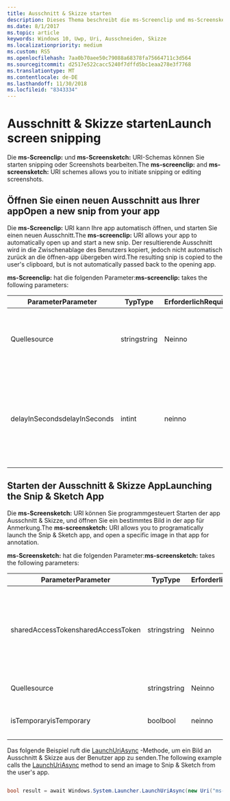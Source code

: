 ```yaml
---
title: Ausschnitt & Skizze starten
description: Dieses Thema beschreibt die ms-Screenclip und ms-Screensketch URI-Schemas. Ihre app kann diese URI-Schemas zum Starten der app Ausschnitt & Skizze oder einen neuen Ausschnitt Öffnen verwenden.
ms.date: 8/1/2017
ms.topic: article
keywords: Windows 10, Uwp, Uri, Ausschneiden, Skizze
ms.localizationpriority: medium
ms.custom: RS5
ms.openlocfilehash: 7aa0b70aee50c79088a68378fa75664711c3d564
ms.sourcegitcommit: d2517e522cacc5240f7dffd5bc1eaa278e3f7768
ms.translationtype: MT
ms.contentlocale: de-DE
ms.lasthandoff: 11/30/2018
ms.locfileid: "8343334"
---
```

# <a name="launch-screen-snipping"></a><span data-ttu-id="81a42-105">Ausschnitt & Skizze starten</span><span class="sxs-lookup"><span data-stu-id="81a42-105">Launch screen snipping</span></span>

<span data-ttu-id="81a42-106">Die **ms-Screenclip:** und **ms-Screensketch:** URI-Schemas können Sie starten snipping oder Screenshots bearbeiten.</span><span class="sxs-lookup"><span data-stu-id="81a42-106">The **ms-screenclip:** and **ms-screensketch:** URI schemes allows you to initiate snipping or editing screenshots.</span></span>

## <a name="open-a-new-snip-from-your-app"></a><span data-ttu-id="81a42-107">Öffnen Sie einen neuen Ausschnitt aus Ihrer app</span><span class="sxs-lookup"><span data-stu-id="81a42-107">Open a new snip from your app</span></span>

<span data-ttu-id="81a42-108">Die **ms-Screenclip:** URI kann Ihre app automatisch öffnen, und starten Sie einen neuen Ausschnitt.</span><span class="sxs-lookup"><span data-stu-id="81a42-108">The **ms-screenclip:** URI allows your app to automatically open up and start a new snip.</span></span> <span data-ttu-id="81a42-109">Der resultierende Ausschnitt wird in die Zwischenablage des Benutzers kopiert, jedoch nicht automatisch zurück an die öffnen-app übergeben wird.</span><span class="sxs-lookup"><span data-stu-id="81a42-109">The resulting snip is copied to the user's clipboard, but is not automatically passed back to the opening app.</span></span>

<span data-ttu-id="81a42-110">**ms-Screenclip:** hat die folgenden Parameter:</span><span class="sxs-lookup"><span data-stu-id="81a42-110">**ms-screenclip:** takes the following parameters:</span></span>

| <span data-ttu-id="81a42-111">Parameter</span><span class="sxs-lookup"><span data-stu-id="81a42-111">Parameter</span></span> | <span data-ttu-id="81a42-112">Typ</span><span class="sxs-lookup"><span data-stu-id="81a42-112">Type</span></span> | <span data-ttu-id="81a42-113">Erforderlich</span><span class="sxs-lookup"><span data-stu-id="81a42-113">Required</span></span> | <span data-ttu-id="81a42-114">Beschreibung</span><span class="sxs-lookup"><span data-stu-id="81a42-114">Description</span></span> |
| --- | --- | --- | --- |
| <span data-ttu-id="81a42-115">Quelle</span><span class="sxs-lookup"><span data-stu-id="81a42-115">source</span></span> | <span data-ttu-id="81a42-116">string</span><span class="sxs-lookup"><span data-stu-id="81a42-116">string</span></span> | <span data-ttu-id="81a42-117">Nein</span><span class="sxs-lookup"><span data-stu-id="81a42-117">no</span></span> | <span data-ttu-id="81a42-118">Eine formfreie Zeichenfolge an, dass die Quelle, die den URI gestartet.</span><span class="sxs-lookup"><span data-stu-id="81a42-118">A freeform string to indicate the source that launched the URI.</span></span> |
| <span data-ttu-id="81a42-119">delayInSeconds</span><span class="sxs-lookup"><span data-stu-id="81a42-119">delayInSeconds</span></span> | <span data-ttu-id="81a42-120">int</span><span class="sxs-lookup"><span data-stu-id="81a42-120">int</span></span> | <span data-ttu-id="81a42-121">nein</span><span class="sxs-lookup"><span data-stu-id="81a42-121">no</span></span> | <span data-ttu-id="81a42-122">Eine ganze Zahl von 1 bis zu 30.</span><span class="sxs-lookup"><span data-stu-id="81a42-122">An integer value, from 1 to 30.</span></span> <span data-ttu-id="81a42-123">Gibt die Verzögerung in vollständige Sekunden zwischen dem URI-Aufruf und wann snipping beginnt.</span><span class="sxs-lookup"><span data-stu-id="81a42-123">Specifies the delay, in full seconds, between the URI call and when snipping begins.</span></span> |

## <a name="launching-the-snip--sketch-app"></a><span data-ttu-id="81a42-124">Starten der Ausschnitt & Skizze App</span><span class="sxs-lookup"><span data-stu-id="81a42-124">Launching the Snip & Sketch App</span></span>

<span data-ttu-id="81a42-125">Die **ms-Screensketch:** URI können Sie programmgesteuert Starten der app Ausschnitt & Skizze, und öffnen Sie ein bestimmtes Bild in der app für Anmerkung.</span><span class="sxs-lookup"><span data-stu-id="81a42-125">The **ms-screensketch:** URI allows you to programatically launch the Snip & Sketch app, and open a specific image in that app for annotation.</span></span>

<span data-ttu-id="81a42-126">**ms-Screensketch:** hat die folgenden Parameter:</span><span class="sxs-lookup"><span data-stu-id="81a42-126">**ms-screensketch:** takes the following parameters:</span></span>

| <span data-ttu-id="81a42-127">Parameter</span><span class="sxs-lookup"><span data-stu-id="81a42-127">Parameter</span></span> | <span data-ttu-id="81a42-128">Typ</span><span class="sxs-lookup"><span data-stu-id="81a42-128">Type</span></span> | <span data-ttu-id="81a42-129">Erforderlich</span><span class="sxs-lookup"><span data-stu-id="81a42-129">Required</span></span> | <span data-ttu-id="81a42-130">Beschreibung</span><span class="sxs-lookup"><span data-stu-id="81a42-130">Description</span></span> |
| --- | --- | --- | --- |
| <span data-ttu-id="81a42-131">sharedAccessToken</span><span class="sxs-lookup"><span data-stu-id="81a42-131">sharedAccessToken</span></span> | <span data-ttu-id="81a42-132">string</span><span class="sxs-lookup"><span data-stu-id="81a42-132">string</span></span> | <span data-ttu-id="81a42-133">Nein</span><span class="sxs-lookup"><span data-stu-id="81a42-133">no</span></span> | <span data-ttu-id="81a42-134">Ein Token, identifizieren die Datei in der app Ausschnitt & Skizze geöffnet.</span><span class="sxs-lookup"><span data-stu-id="81a42-134">A token identifying the file to open in the Snip & Sketch app.</span></span> <span data-ttu-id="81a42-135">Aus [SharedStorageAccessManager.AddFile](https://docs.microsoft.com/uwp/api/windows.applicationmodel.datatransfer.sharedstorageaccessmanager.addfile)abgerufen werden.</span><span class="sxs-lookup"><span data-stu-id="81a42-135">Retrieved from [SharedStorageAccessManager.AddFile](https://docs.microsoft.com/uwp/api/windows.applicationmodel.datatransfer.sharedstorageaccessmanager.addfile).</span></span> <span data-ttu-id="81a42-136">Wenn dieser Parameter nicht angegeben ist, wird die app ohne Öffnen der Datei gestartet werden.</span><span class="sxs-lookup"><span data-stu-id="81a42-136">If this parameter is omitted, the app will be launched without a file open.</span></span> |
| <span data-ttu-id="81a42-137">Quelle</span><span class="sxs-lookup"><span data-stu-id="81a42-137">source</span></span> | <span data-ttu-id="81a42-138">string</span><span class="sxs-lookup"><span data-stu-id="81a42-138">string</span></span> | <span data-ttu-id="81a42-139">Nein</span><span class="sxs-lookup"><span data-stu-id="81a42-139">no</span></span> | <span data-ttu-id="81a42-140">Eine formfreie Zeichenfolge an, dass die Quelle, die den URI gestartet.</span><span class="sxs-lookup"><span data-stu-id="81a42-140">A freeform string to indicate the source that launched the URI.</span></span> |
| <span data-ttu-id="81a42-141">isTemporary</span><span class="sxs-lookup"><span data-stu-id="81a42-141">isTemporary</span></span> | <span data-ttu-id="81a42-142">bool</span><span class="sxs-lookup"><span data-stu-id="81a42-142">bool</span></span> | <span data-ttu-id="81a42-143">nein</span><span class="sxs-lookup"><span data-stu-id="81a42-143">no</span></span> | <span data-ttu-id="81a42-144">Wenn auf True festgelegt, Bildschirmskizzen versucht, die Datei zu löschen, nachdem sie geöffnet.</span><span class="sxs-lookup"><span data-stu-id="81a42-144">If set to True, Screen Sketch will try to delete the file after opening it.</span></span> |

<span data-ttu-id="81a42-145">Das folgende Beispiel ruft die [LaunchUriAsync](https://docs.microsoft.com/uwp/api/Windows.System.Launcher#Windows_System_Launcher_LaunchUriAsync_Windows_Foundation_Uri_) -Methode, um ein Bild an Ausschnitt & Skizze aus der Benutzer app zu senden.</span><span class="sxs-lookup"><span data-stu-id="81a42-145">The following example calls the [LaunchUriAsync](https://docs.microsoft.com/uwp/api/Windows.System.Launcher#Windows_System_Launcher_LaunchUriAsync_Windows_Foundation_Uri_) method to send an image to Snip & Sketch from the user's app.</span></span>

```csharp

bool result = await Windows.System.Launcher.LaunchUriAsync(new Uri("ms-screensketch:edit?source=MyApp&isTemporary=false&sharedAccessToken=2C37ADDA-B054-40B5-8B38-11CED1E1A2D"));

```
